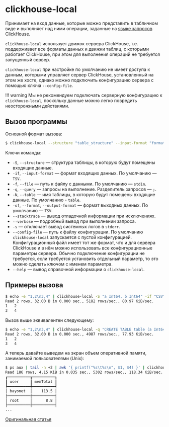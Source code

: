 
# clickhouse-local

Принимает на вход данные, которые можно представить в табличном виде и выполняет над ними операции, заданные на [языке запросов](../../query_language/index.md) ClickHouse.

`clickhouse-local` использует движок сервера ClickHouse, т.е. поддерживает все форматы данных и движки таблиц, с которыми работает ClickHouse, при этом для выполнения операций не требуется запущенный сервер.

`clickhouse-local` при настройке по умолчанию не имеет доступа к данным, которыми управляет сервер ClickHouse, установленный на этом же хосте, однако можно подключить конфигурацию сервера с помощью ключа `--config-file`.

!!! warning
    Мы не рекомендуем подключать серверную конфигурацию к `clickhouse-local`, поскольку данные можно легко повредить неосторожными действиями.

## Вызов программы

Основной формат вызова:

```bash
$ clickhouse-local --structure "table_structure" --input-format "format_of_incoming_data" -q "query"
```

Ключи команды:

- `-S`, `--structure` — структура таблицы, в которую будут помещены входящие данные.
- `-if`, `--input-format` — формат входящих данных. По умолчанию — `TSV`.
- `-f`, `--file` — путь к файлу с данными. По умолчанию — `stdin`.
- `-q`, `--query` — запросы на выполнение. Разделитель запросов — `;`.
- `-N`, `--table` — имя таблицы, в которую будут помещены входящие данные. По умолчанию - `table`.
- `-of`, `--format`, `--output-format` — формат выходных данных. По умолчанию — `TSV`.
- `--stacktrace` — вывод отладочной информации при исключениях.
- `--verbose` — подробный вывод при выполнении запроса.
- `-s` — отключает вывод системных логов в `stderr`.
- `--config-file` — путь к файлу конфигурации. По умолчанию `clickhouse-local` запускается с пустой конфигурацией. Конфигурационный файл имеет тот же формат, что и для сервера ClickHouse и в нём можно использовать все конфигурационные параметры сервера. Обычно подключение конфигурации не требуется, если требуется установить отдельный параметр, то это можно сделать ключом с именем параметра.
- `--help` — вывод справочной информации о `clickhouse-local`.


## Примеры вызова

```bash
$ echo -e "1,2\n3,4" | clickhouse-local -S "a Int64, b Int64" -if "CSV" -q "SELECT * FROM table"
Read 2 rows, 32.00 B in 0.000 sec., 5182 rows/sec., 80.97 KiB/sec.
1	2
3	4
```

Вызов выше эквивалентен следующему:

```bash
$ echo -e "1,2\n3,4" | clickhouse-local -q "CREATE TABLE table (a Int64, b Int64) ENGINE = File(CSV, stdin); SELECT a, b FROM table; DROP TABLE table"
Read 2 rows, 32.00 B in 0.000 sec., 4987 rows/sec., 77.93 KiB/sec.
1	2
3	4
```

А теперь давайте выведем на экран объем оперативной памяти, занимаемой пользователями (Unix):

```bash
$ ps aux | tail -n +2 | awk '{ printf("%s\t%s\n", $1, $4) }' | clickhouse-local -S "user String, mem Float64" -q "SELECT user, round(sum(mem), 2) as memTotal FROM table GROUP BY user ORDER BY memTotal DESC FORMAT Pretty"
Read 186 rows, 4.15 KiB in 0.035 sec., 5302 rows/sec., 118.34 KiB/sec.
┏━━━━━━━━━━┳━━━━━━━━━━┓
┃ user     ┃ memTotal ┃
┡━━━━━━━━━━╇━━━━━━━━━━┩
│ bayonet  │    113.5 │
├──────────┼──────────┤
│ root     │      8.8 │
├──────────┼──────────┤
...
```

[Оригинальная статья](https://clickhouse.tech/docs/ru/operations/utils/clickhouse-local/) <!--hide-->
